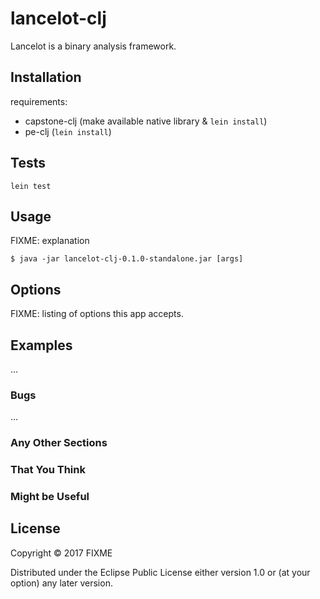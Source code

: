 # lancelot-clj

Lancelot is a binary analysis framework.

## Installation

requirements:

  - capstone-clj (make available native library & `lein install`)
  - pe-clj (`lein install`)

## Tests

    lein test

## Usage

FIXME: explanation

    $ java -jar lancelot-clj-0.1.0-standalone.jar [args]

## Options

FIXME: listing of options this app accepts.

## Examples

...

### Bugs

...

### Any Other Sections
### That You Think
### Might be Useful

## License

Copyright © 2017 FIXME

Distributed under the Eclipse Public License either version 1.0 or (at
your option) any later version.
